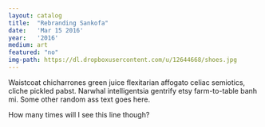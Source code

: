```yaml
---
layout: catalog
title:  "Rebranding Sankofa"
date:   'Mar 15 2016'
year:	'2016'
medium: art
featured: "no"
img-path: https://dl.dropboxusercontent.com/u/12644668/shoes.jpg
---
```


Waistcoat chicharrones green juice flexitarian affogato celiac semiotics, cliche pickled pabst. Narwhal intelligentsia gentrify etsy farm-to-table banh mi.
Some other random ass text goes here.

How many times will I see this line though?